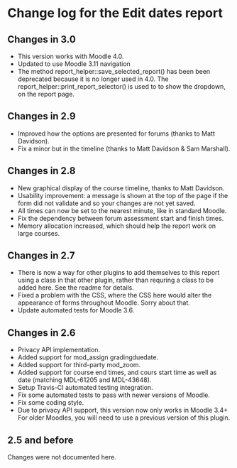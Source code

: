 # Change log for the Edit dates report

## Changes in 3.0

* This version works with Moodle 4.0.
* Updated to use Moodle 3.11 navigation
* The method report_helper::save_selected_report() has been been deprecated because it is no longer used in 4.0.
  The report_helper::print_report_selector() is used to to show the dropdown, on the report page.

## Changes in 2.9

* Improved how the options are presented for forums (thanks to Matt Davidson).
* Fix a minor but in the timeline (thanks to Matt Davidson & Sam Marshall).


## Changes in 2.8

* New graphical display of the course timeline, thanks to Matt Davidson.
* Usability improvement: a message is shown at the top of the page if the form did not
  validate and so your changes are not yet saved.
* All times can now be set to the nearest minute, like in standard Moodle.
* Fix the dependency between forum assessment start and finish times.
* Memory allocation increased, which should help the report work on large courses.


## Changes in 2.7

* There is now a way for other plugins to add themselves to this report
  using a class in that other plugin, rather than requring a class to be added here.
  See the readme for details.
* Fixed a problem with the CSS, where the CSS here would alter the appearance
  of forms throughout Moodle. Sorry about that.
* Update automated tests for Moodle 3.6.


## Changes in 2.6

* Privacy API implementation.
* Added support for mod_assign gradingduedate.
* Added support for third-party mod_zoom.
* Added support for course end times, and cours start time as
  well as date (matching MDL-61205 and MDL-43648).
* Setup Travis-CI automated testing integration.
* Fix some automated tests to pass with newer versions of Moodle.
* Fix some coding style.
* Due to privacy API support, this version now only works in Moodle 3.4+
  For older Moodles, you will need to use a previous version of this plugin.


## 2.5 and before

Changes were not documented here.
